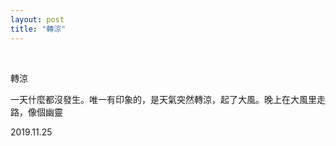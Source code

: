 ```yaml
---
layout: post
title: "轉涼"
---
```


  
&nbsp;
&nbsp;


轉涼

一天什麼都沒發生。唯一有印象的，是天氣突然轉涼，起了大風。晚上在大風里走路，像個幽靈

2019.11.25